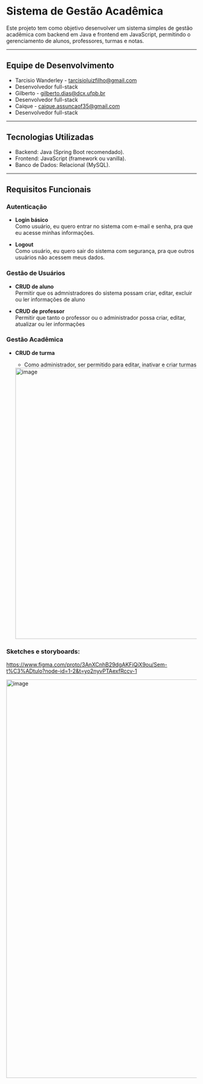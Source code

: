 #  Sistema de Gestão Acadêmica

Este projeto tem como objetivo desenvolver um sistema simples de gestão acadêmica com backend em Java e frontend em JavaScript, permitindo o gerenciamento de alunos, professores, turmas e notas.

---

##  Equipe de Desenvolvimento

- Tarcisio Wanderley - tarcisioluizfilho@gmail.com
-   Desenvolvedor full-stack
- Gilberto - gilberto.dias@dcx.ufpb.br
-   Desenvolvedor full-stack
- Caique - caique.assuncaof35@gmail.com
-   Desenvolvedor full-stack


---

##  Tecnologias Utilizadas

- Backend: Java (Spring Boot recomendado).
- Frontend: JavaScript (framework ou vanilla).
- Banco de Dados: Relacional (MySQL).

---

##  Requisitos Funcionais

###  Autenticação
- **Login básico**  
  Como usuário, eu quero entrar no sistema com e-mail e senha, pra que eu acesse minhas informações.


- **Logout**  
  Como usuário, eu quero sair do sistema com segurança, pra que outros usuários não acessem meus dados.

###  Gestão de Usuários
- **CRUD de aluno**  
  Permitir que os admnistradores do sistema possam criar, editar, excluir ou ler informações de aluno

- **CRUD de professor**  
  Permitir que tanto o professor ou o administrador possa criar, editar, atualizar ou ler informações

###  Gestão Acadêmica
- **CRUD de turma**
    -   Como administrador, ser permitido para editar, inativar e criar turmas


  <img width="1440" height="715" alt="image" src="https://github.com/user-attachments/assets/e936a2a5-e547-4eea-9193-2aa809b75549" />



### Sketches e storyboards:
https://www.figma.com/proto/3AnXCnhB29dgAKFiQjX9ou/Sem-t%C3%ADtulo?node-id=1-2&t=yo2nyvPTAexfRccv-1

<img width="1640" height="1051" alt="image" src="https://github.com/user-attachments/assets/bae74204-df8b-450e-8129-c394603850c5" />

